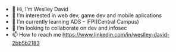 - 👋 Hi, I’m Weslley David
- 👀 I’m interested in web dev, game dev and mobile aplications 
- 🌱 I’m currently learning ADS - IFPI(Central Campus) 
- 💞️ I’m looking to collaborate on dev and infosec
- 📫 How to reach me https://www.linkedin.com/in/weslley-david-2bb5b2183

<!---
wedexe/wedexe is a ✨ special ✨ repository because its `README.md` (this file) appears on your GitHub profile.
You can click the Preview link to take a look at your changes.
--->
